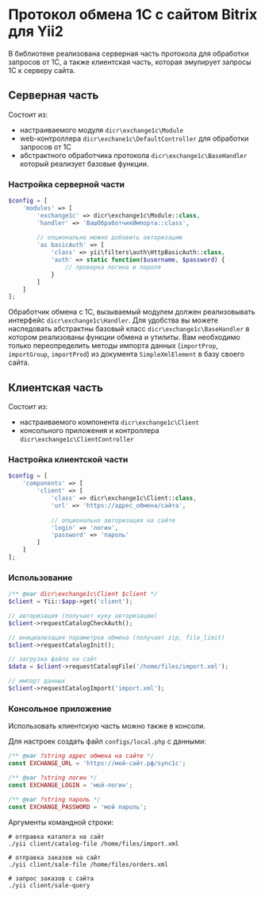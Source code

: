 # Протокол обмена 1С с сайтом Bitrix для Yii2

В библиотеке реализована серверная часть протокола для обработки запросов от 1С, а также клиентская часть, которая
эмулирует запросы 1С к серверу сайта.

## Серверная часть

Состоит из:

- настраиваемого модуля `dicr\exchange1c\Module`
- web-контроллера `dicr\exchane1c\DefaultController` для обработки запросов от 1С
- абстрактного обработчика протокола `dicr\exchange1c\BaseHandler` который реализует базовые функции.

### Настройка серверной части

```php
$config = [
    'modules' => [
        'exchange1c' => dicr\exchange1c\Module::class,
        'handler' => 'ВашОбработчикИмпорта::class',
        
        // опционально можно добавить авторизацию
        'as basicAuth' => [
            'class' => yii\filters\auth\HttpBasicAuth::class,
            'auth' => static function($username, $password) {
                // проверка логина и пароля
            }
        ]
    ]
];
```

Обработчик обмена с 1С, вызываемый модулем должен реализовывать интерфейс `dicr\exchange1c\Handler`. Для удобства вы
можете наследовать абстрактны базовый класс `dicr\exchange1c\BaseHandler` в котором реализованы функции обмена и
утилиты. Вам необходимо только переопределить методы импорта данных (`importProp`, `importGroup`, `importProd`)
из документа `SimpleXmlElement` в базу своего сайта.

## Клиентская часть

Состоит из:

- настраиваемого компонента `dicr\exchange1c\Client`
- консольного приложения и контроллера `dicr\exchange1c\ClientController`

### Настройка клиентской части

```php
$config = [
    'components' => [
        'client' => [
            'class' => dicr\exchange1c\Client::class,
            'url' => 'https://адрес_обмена/сайта',
            
            // опционально авторизация на сайте
            'login' => 'логин',
            'password' => 'пароль'
        ]
    ]       
];
```

### Использование

```php
/** @var dicr\exchange1c\Client $client */
$client = Yii::$app->get('client');

// авторизация (получает куку авторизации)
$client->requestCatalogCheckAuth();

// инициализация параметров обмена (получает zip, file_limit)
$client->requestCatalogInit();

// загрузка файла на сайт
$data = $client->requestCatalogFile('/home/files/import.xml');

// импорт данных
$client->requestCatalogImport('import.xml');
```

### Консольное приложение

Использовать клиентскую часть можно также в консоли.

Для настроек создать файл `configs/local.php` с данными:

```php
/** @var ?string адрес обмена на сайте */
const EXCHANGE_URL = 'https://мой-сайт.рф/sync1c';

/** @var ?string логин */
const EXCHANGE_LOGIN = 'мой-логин';

/** @var ?string пароль */
const EXCHANGE_PASSWORD = 'мой пароль';

```

Аргументы командной строки:

```shell
# отправка каталога на сайт
./yii client/catalog-file /home/files/import.xml

# отправка заказов на сайт
./yii client/sale-file /home/files/orders.xml

# запрос заказов с сайта
./yii client/sale-query
```
